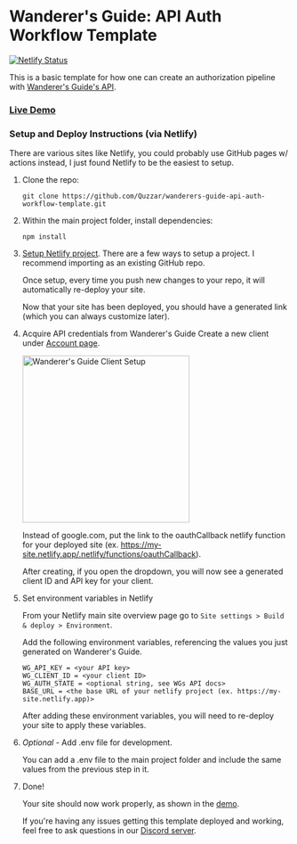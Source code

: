 # Wanderer's Guide: API Auth Workflow Template

[![Netlify Status](https://api.netlify.com/api/v1/badges/c791c5f7-4f80-43b0-b275-7d761e897b44/deploy-status)](https://app.netlify.com/sites/wg-api-auth-workflow-template/deploys)

This is a basic template for how one can create an authorization pipeline with [Wanderer's Guide's API](https://wanderersguide.app/api_docs/#usage_and_setup).

### **[Live Demo](https://wg-api-auth-workflow-template.netlify.app/)**

### Setup and Deploy Instructions (via Netlify)

There are various sites like Netlify, you could probably use GitHub pages w/ actions instead, I just found Netlify to be the easiest to setup.

1. Clone the repo:

   ```
   git clone https://github.com/Quzzar/wanderers-guide-api-auth-workflow-template.git
   ```

1. Within the main project folder, install dependencies:

   ```
   npm install
   ```

1. [Setup Netlify project](https://app.netlify.com/start).
   There are a few ways to setup a project. I recommend importing as an existing GitHub repo.

   Once setup, every time you push new changes to your repo, it will automatically re-deploy your site.

   Now that your site has been deployed, you should have a generated link (which you can always customize later).

1. Acquire API credentials from Wanderer's Guide
   Create a new client under [Account page](https://wanderersguide.app/profile).

   <img src="https://i.imgur.com/9Soq4dO.png" alt="Wanderer's Guide Client Setup" width="300"/>

   Instead of google.com, put the link to the oauthCallback netlify function for your deployed site (ex. https://my-site.netlify.app/.netlify/functions/oauthCallback).

   After creating, if you open the dropdown, you will now see a generated client ID and API key for your client.

1. Set environment variables in Netlify

   From your Netlify main site overview page go to `Site settings > Build & deploy > Environment`.

   Add the following environment variables, referencing the values you just generated on Wanderer's Guide.

   ```env
   WG_API_KEY = <your API key>
   WG_CLIENT_ID = <your client ID>
   WG_AUTH_STATE = <optional string, see WGs API docs>
   BASE_URL = <the base URL of your netlify project (ex. https://my-site.netlify.app)>
   ```

   After adding these environment variables, you will need to re-deploy your site to apply these variables.

1. _Optional_ - Add .env file for development.

   You can add a .env file to the main project folder and include the same values from the previous step in it.

1. Done!

   Your site should now work properly, as shown in the [demo](https://wg-api-auth-workflow-template.netlify.app/).

   If you're having any issues getting this template deployed and working, feel free to ask questions in our [Discord server](https://discord.com/invite/kxCpa6G).
